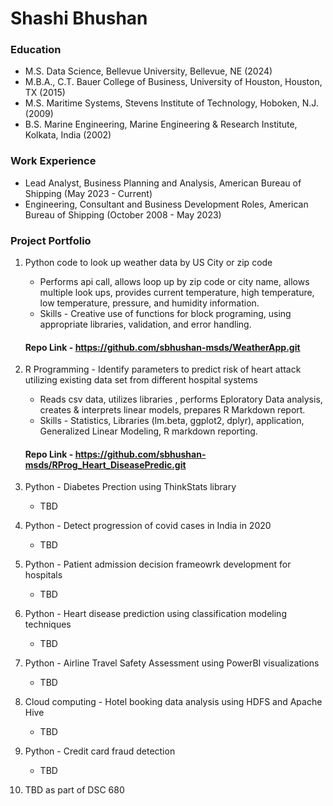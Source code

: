 # Shashi Bhushan

### Education
- M.S. Data Science, Bellevue University, Bellevue, NE (2024)
- M.B.A., C.T. Bauer College of Business, University of Houston, Houston, TX (2015)
- M.S. Maritime Systems, Stevens Institute of Technology, Hoboken, N.J. (2009)
- B.S. Marine Engineering, Marine Engineering & Research Institute, Kolkata, India (2002)

### Work Experience
- Lead Analyst, Business Planning and Analysis, American Bureau of Shipping (May 2023 - Current)
- Engineering, Consultant and Business Development Roles, American Bureau of Shipping (October 2008 - May 2023)

### Project Portfolio
1. Python code to look up weather data by US City or zip code
   - Performs api call, allows loop up by zip code or city name, allows multiple look ups, provides current temperature, high temperature, low temperature, pressure, and humidity information.
   - Skills - Creative use of functions for block programing, using appropriate libraries, validation, and error handling.

    #### Repo Link - https://github.com/sbhushan-msds/WeatherApp.git
   
2. R Programming -  Identify parameters to predict risk of heart attack utilizing existing data  set from different hospital systems
   - Reads csv data, utilizes libraries , performs Eploratory Data analysis, creates & interprets linear models, prepares R Markdown report.
   - Skills - Statistics, Libraries (lm.beta, ggplot2, dplyr), application, Generalized Linear Modeling, R markdown reporting.

    #### Repo Link - https://github.com/sbhushan-msds/RProg_Heart_DiseasePredic.git

3. Python - Diabetes Prection using ThinkStats library
   - TBD


4. Python - Detect progression of covid cases in India in 2020
   - TBD

5. Python - Patient admission decision frameowrk development for hospitals
   - TBD

6. Python - Heart disease prediction using classification modeling techniques
   - TBD

7. Python - Airline Travel Safety Assessment using PowerBI visualizations
   - TBD
     
8. Cloud computing -  Hotel booking data analysis using HDFS and Apache Hive
   - TBD

9. Python - Credit card fraud detection
    - TBD
  
10. TBD as part of DSC 680
 




  
   

